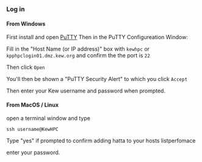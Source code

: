 ### Log in
#### From Windows
First install and open [PuTTY](https://www.chiark.greenend.org.uk/~sgtatham/putty/latest.html)
Then in the PuTTY Configureation Window:

Fill in the "Host Name (or IP address)" box with `kewhpc` or `kpphpclogin01.dmz.kew.org` and confirm the the port is `22`
 
Then click `Open`

You'll then be shown a "PuTTY Security Alert" to which you click `Accept`

Then enter your Kew username and password when prompted.

#### From MacOS / Linux

open a terminal window and type

	ssh username@KewHPC

Type "yes" if prompted to confirm adding hatta to your hosts listperfomace

enter your password.

